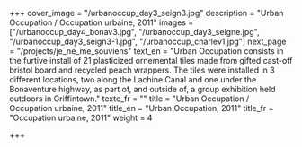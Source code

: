 +++
cover_image = "/urbanoccup_day3_seign3.jpg"
description = "Urban Occupation / Occupation urbaine, 2011"
images = ["/urbanoccup_day4_bonav3.jpg", "/urbanoccup_day3_seigne.jpg", "/urbanoccup_day3_seign3-1.jpg", "/urbanoccup_charlev1.jpg"]
next_page = "/projects/je_ne_me_souviens"
text_en = "Urban Occupation consists in the furtive install of 21 plasticized ornemental tiles made from gifted cast-off bristol board and recycled peach wrappers. The tiles were installed in 3 different locations, two along the Lachine Canal and one under the Bonaventure highway, as part of, and outside of, a group exhibition held outdoors in Griffintown."
texte_fr = ""
title = "Urban Occupation / Occupation urbaine, 2011"
title_en = "Urban Occupation, 2011"
title_fr = "Occupation urbaine, 2011"
weight = 4

+++
